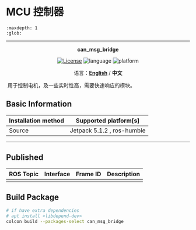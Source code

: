 # MCU 控制器

```{toctree}
:maxdepth: 1
:glob:
```

------

<p align="center"><strong>can_msg_bridge</strong></p>
<p align="center"><a href="https://github.com/${YOUR_GIT_REPOSITORY}/blob/main/LICENSE"><img alt="License" src="https://img.shields.io/badge/License-Apache%202.0-orange"/></a>
<img alt="language" src="https://img.shields.io/badge/language-c++-red"/>
<img alt="platform" src="https://img.shields.io/badge/platform-linux-l"/>
</p>
<p align="center">
    语言：<a href="./docs/docs_en/README_EN.md"><strong>English</strong></a> / <strong>中文</strong>
</p>
​	用于控制电机，及一些实时性高，需要快速响应的模块。

## Basic Information

| Installation method | Supported platform[s]      |
| ------------------- | -------------------------- |
| Source              | Jetpack 5.1.2 , ros-humble |

------

## Published

| ROS Topic | Interface | Frame ID | Description |
| :-------: | :-------: | :------: | :---------: |
|           |           |          |             |

## Build Package

```bash
# if have extra dependencies
# apt install <libdepend-dev>
colcon build --packages-select can_msg_bridge
```
